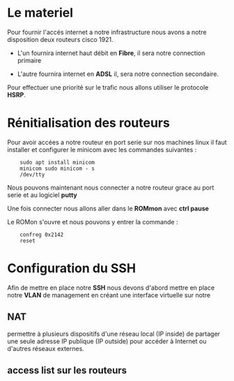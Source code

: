 # Le materiel

Pour fournir l'accés internet a notre infrastructure nous avons a notre disposition deux routeurs cisco 1921.<br>

- L'un fournira internet haut débit en <b>Fibre</b>, il sera notre connection primaire<br>

- L'autre fournira internet en <b>ADSL</b> il, sera notre connection secondaire.

Pour effectuer une priorité sur le trafic nous allons utiliser le protocole <b>HSRP</b>.


# Rénitialisation des routeurs

Pour avoir accées a notre routeur en port serie sur nos machines linux il faut installer et configurer le minicom avec les commandes suivantes :

        sudo apt install minicom 
        minicom sudo minicom - s
        /dev/tty
Nous pouvons maintenant nous connecter a notre routeur grace au port serie et au logiciel <b>putty</b>

Une fois connecter nous allons aller dans le <b>ROMmon</b> avec <b>ctrl pause</b> 

Le ROMon s'ouvre et nous pouvons y entrer la commande :

        confreg 0x2142
        reset

# Configuration du <b>SSH</b>

Afin de mettre en place notre <b>SSH</b> nous devons d'abord mettre en place notre <b>VLAN</b> de management en créant une interface virtuelle sur notre 



## NAT

permettre à plusieurs dispositifs d'une réseau local (IP inside) de partager une seule adresse IP publique (IP outside) pour accéder à Internet ou d'autres réseaux externes.

## access list sur les routeurs